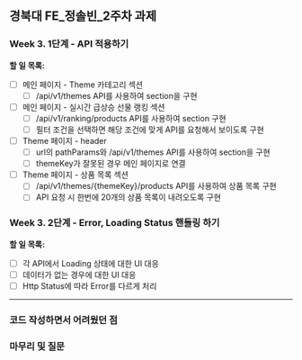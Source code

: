 ## **경북대 FE\_정솔빈\_2주차 과제**

### Week 3. 1단계 - API 적용하기

**할 일 목록:**

- [ ] 메인 페이지 - Theme 카테고리 섹션
  - [ ] /api/v1/themes API를 사용하여 section을 구현
- [ ] 메인 페이지 - 실시간 급상승 선물 랭킹 섹션
  - [ ] /api/v1/ranking/products API를 사용하여 section 구현
  - [ ] 필터 조건을 선택하면 해당 조건에 맞게 API를 요청해서 보이도록 구현
- [ ] Theme 페이지 - header
  - [ ] url의 pathParams와 /api/v1/themes API를 사용하여 section을 구현
  - [ ] themeKey가 잘못된 경우 메인 페이지로 연결
- [ ] Theme 페이지 - 상품 목록 섹션
  - [ ] /api/v1/themes/{themeKey}/products API를 사용하여 상품 목록 구현
  - [ ] API 요청 시 한번에 20개의 상품 목록이 내려오도록 구현

### Week 3. 2단계 - Error, Loading Status 핸들링 하기

**할 일 목록:**

- [ ] 각 API에서 Loading 상태에 대한 UI 대응
- [ ] 데이터가 없는 경우에 대한 UI 대응
- [ ] Http Status에 따라 Error를 다르게 처리

---

### 코드 작성하면서 어려웠던 점

### 마무리 및 질문
